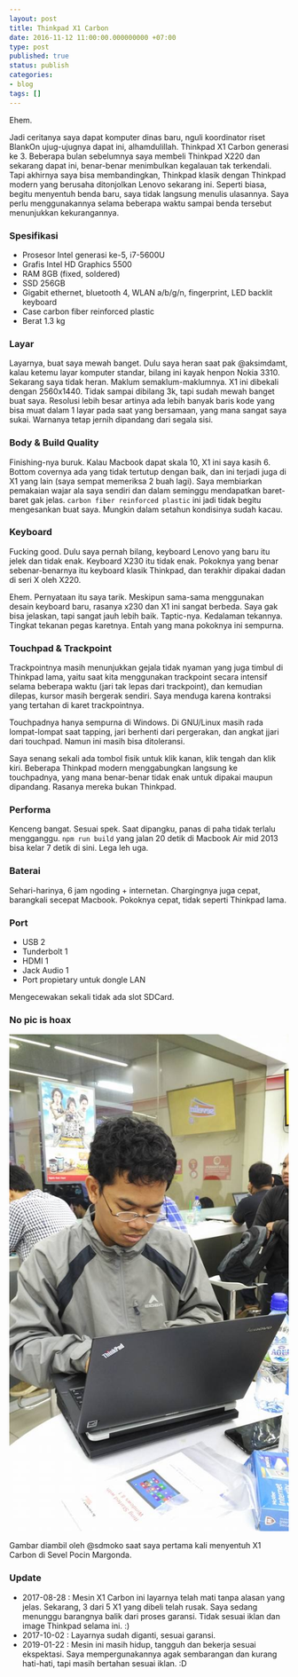 ```yaml
---
layout: post
title: Thinkpad X1 Carbon
date: 2016-11-12 11:00:00.000000000 +07:00
type: post
published: true
status: publish
categories:
- blog
tags: []
---
```


Ehem.

Jadi ceritanya saya dapat komputer dinas baru, nguli koordinator riset BlankOn ujug-ujugnya dapat ini, alhamdulillah. Thinkpad X1 Carbon generasi ke 3. Beberapa bulan sebelumnya saya membeli Thinkpad X220 dan sekarang dapat ini, benar-benar menimbulkan kegalauan tak terkendali. Tapi akhirnya saya bisa membandingkan, Thinkpad klasik dengan Thinkpad modern yang berusaha ditonjolkan Lenovo sekarang ini. Seperti biasa, begitu menyentuh benda baru, saya tidak langsung menulis ulasannya. Saya perlu menggunakannya selama beberapa waktu sampai benda tersebut menunjukkan kekurangannya.

### Spesifikasi

- Prosesor Intel generasi ke-5, i7-5600U
- Grafis Intel HD Graphics 5500
- RAM 8GB (fixed, soldered)
- SSD 256GB
- Gigabit ethernet, bluetooth 4, WLAN a/b/g/n, fingerprint, LED backlit keyboard
- Case carbon fiber reinforced plastic
- Berat 1.3 kg


### Layar

Layarnya, buat saya mewah banget. Dulu saya heran saat pak @aksimdamt, kalau ketemu layar komputer standar, bilang ini kayak henpon Nokia 3310. Sekarang saya tidak heran. Maklum semaklum-maklumnya. X1 ini dibekali dengan 2560x1440. Tidak sampai dibilang 3k, tapi sudah mewah banget buat saya. Resolusi lebih besar artinya ada lebih banyak baris kode yang bisa muat dalam 1 layar pada saat yang bersamaan, yang mana sangat saya sukai. Warnanya tetap jernih dipandang dari segala sisi.

### Body & Build Quality

Finishing-nya buruk. Kalau Macbook dapat skala 10, X1 ini saya kasih 6. Bottom covernya ada yang tidak tertutup dengan baik, dan ini terjadi juga di X1 yang lain (saya sempat memeriksa 2 buah lagi). Saya membiarkan pemakaian wajar ala saya sendiri dan dalam seminggu mendapatkan baret-baret gak jelas. `carbon fiber reinforced plastic` ini jadi tidak begitu mengesankan buat saya. Mungkin dalam setahun kondisinya sudah kacau.

### Keyboard

Fucking good. Dulu saya pernah bilang, keyboard Lenovo yang baru itu jelek dan tidak enak. Keyboard X230 itu tidak enak. Pokoknya yang benar sebenar-benarnya itu keyboard klasik Thinkpad, dan terakhir dipakai dadan di seri X oleh X220.

Ehem. Pernyataan itu saya tarik. Meskipun sama-sama menggunakan desain keyboard baru, rasanya x230 dan X1 ini sangat berbeda. Saya gak bisa jelaskan, tapi sangat jauh lebih baik. Taptic-nya. Kedalaman tekannya. Tingkat tekanan pegas karetnya. Entah yang mana pokoknya ini sempurna.

### Touchpad & Trackpoint

Trackpointnya masih menunjukkan gejala tidak nyaman yang juga timbul di Thinkpad lama, yaitu saat kita menggunakan trackpoint secara intensif selama beberapa waktu (jari tak lepas dari trackpoint), dan kemudian dilepas, kursor masih bergerak sendiri. Saya menduga karena kontraksi yang tertahan di karet trackpointnya.

Touchpadnya hanya sempurna di Windows. Di GNU/Linux masih rada lompat-lompat saat tapping, jari berhenti dari pergerakan, dan angkat jjari dari touchpad. Namun ini masih bisa ditoleransi.

Saya senang sekali ada tombol fisik untuk klik kanan, klik tengah dan klik kiri. Beberapa Thinkpad modern menggabungkan langsung ke touchpadnya, yang mana benar-benar tidak enak untuk dipakai maupun dipandang. Rasanya mereka bukan Thinkpad.

### Performa

Kenceng bangat. Sesuai spek. Saat dipangku, panas di paha tidak terlalu mengganggu. `npm run build` yang jalan 20 detik di Macbook Air mid 2013 bisa kelar 7 detik di sini. Lega leh uga.

### Baterai

Sehari-harinya, 6 jam ngoding + internetan. Chargingnya juga cepat, barangkali secepat Macbook. Pokoknya cepat, tidak seperti Thinkpad lama.

### Port

- USB 2
- Tunderbolt 1
- HDMI 1
- Jack Audio 1
- Port propietary untuk dongle LAN

Mengecewakan sekali tidak ada slot SDCard.

### No pic is hoax

<img src="/assets/x1.jpg">

Gambar diambil oleh @sdmoko saat saya pertama kali menyentuh X1 Carbon di Sevel Pocin Margonda.

### Update

- 2017-08-28 : Mesin X1 Carbon ini layarnya telah mati tanpa alasan yang jelas. Sekarang, 3 dari 5 X1 yang dibeli telah rusak. Saya sedang menunggu barangnya balik dari proses garansi. Tidak sesuai iklan dan image Thinkpad selama ini. :)
- 2017-10-02 : Layarnya sudah diganti, sesuai garansi.
- 2019-01-22 : Mesin ini masih hidup, tangguh dan bekerja sesuai ekspektasi. Saya mempergunakannya agak sembarangan dan kurang hati-hati, tapi masih bertahan sesuai iklan. :D

